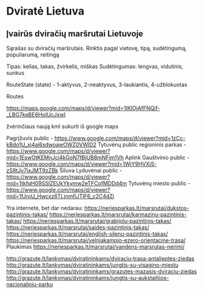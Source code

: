 # Dviratė Lietuva

## Įvairūs dviračių maršrutai Lietuvoje

Sąrašas su dviračių maršrutais.
Rinktis pagal vietovę, tipą, sudėtingumą, populiarumą, reitingą

Tipas: kelias, takas, žvirkelis, miškas 
Sudėtingumas: lengvas, vidutinis, sunkus

RouteState (state) - 1-aktyvus, 2-neaktyvus, 3-laukiantis, 4-užblokuotas

Routes

https://maps.google.com/maps/d/viewer?mid=1lKIOjAfFNQif-_LBG7keBE6HoIUcJxwI

žvėrinčiaus naują kml sukurti iš google maps


Pagrįžuvis public - https://www.google.com/maps/d/viewer?mid=1zCc-kBdo1U_xi4ai6xdwoawOWZ0VWlD2
Tytuvėnų public regioninis parkas - https://www.google.com/maps/d/viewer?mid=1EswOtKEMnJci4kGoN7fBjUB8mNFim1Vh
Aplink Gauštvinio public - https://www.google.com/maps/d/viewer?mid=1WjY9HVXiS-zS8tJy7jxJMT9zZBk
Šiluva Lyduvėnai public - https://www.google.com/maps/d/viewer?mid=1tkfqH09SSIZEUkYkymw2eTFCofMDDd4m
Tytuvėnų miesto public - https://www.google.com/maps/d/viewer?mid=1fJroU_Hwcxz6TLjnmfiJTIF6_c2C4dZi





Yra internete, bet dar nedarau:
https://neriesparkas.lt/marsrutai/dukstos-pazintinis-takas/
https://neriesparkas.lt/marsrutai/karmazinu-pazintinis-takas/
https://neriesparkas.lt/marsrutai/grabijolu-pazintinis-takas/
https://neriesparkas.lt/marsrutai/saides-pazintinis-takas/
https://neriesparkas.lt/marsrutai/english-silenu-pazintinis-takas/
https://neriesparkas.lt/marsrutai/velniakampio-ezero-orientacine-trasa/
Plaukimas https://neriesparkas.lt/marsrutai/vandens-marsrutas-nerimi/

http://grazute.lt/lankymas/dviratininkams/dviraciu-trasa-antalieptes-ziedas
http://grazute.lt/lankymas/dviratininkams/jungtis-su-visagino-miestu
http://grazute.lt/lankymas/dviratininkams/grazutes-mazasis-dviraciu-ziedas
http://grazute.lt/lankymas/dviratininkams/jungtis-su-aukstaitijos-nacionaliniu-parku



